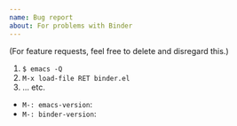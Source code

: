 ```yaml
---
name: Bug report
about: For problems with Binder
---
```


(For feature requests, feel free to delete and disregard this.)

1. `$ emacs -Q`
2. `M-x load-file RET binder.el`
3. ... etc.


- `M-: emacs-version`:
- `M-: binder-version`:
